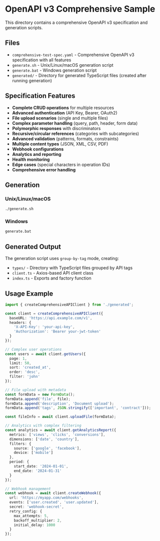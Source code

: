 # OpenAPI v3 Comprehensive Sample

This directory contains a comprehensive OpenAPI v3 specification and generation scripts.

## Files

- `comprehensive-test-spec.yaml` - Comprehensive OpenAPI v3 specification with all features
- `generate.sh` - Unix/Linux/macOS generation script
- `generate.bat` - Windows generation script
- `generated/` - Directory for generated TypeScript files (created after running generation)

## Specification Features

- **Complete CRUD operations** for multiple resources
- **Advanced authentication** (API Key, Bearer, OAuth2)
- **File upload scenarios** (single and multiple files)
- **Complex parameter handling** (query, path, header, form data)
- **Polymorphic responses** with discriminators
- **Recursive/circular references** (categories with subcategories)
- **Advanced validation** (patterns, formats, constraints)
- **Multiple content types** (JSON, XML, CSV, PDF)
- **Webhook configurations**
- **Analytics and reporting**
- **Health monitoring**
- **Edge cases** (special characters in operation IDs)
- **Comprehensive error handling**

## Generation

### Unix/Linux/macOS
```bash
./generate.sh
```

### Windows
```cmd
generate.bat
```

## Generated Output

The generation script uses `group-by-tag` mode, creating:
- `types/` - Directory with TypeScript files grouped by API tags
- `client.ts` - Axios-based API client class
- `index.ts` - Exports and factory function

## Usage Example

```typescript
import { createComprehensiveAPIClient } from './generated';

const client = createComprehensiveAPIClient({
  baseURL: 'https://api.example.com/v1',
  headers: {
    'X-API-Key': 'your-api-key',
    'Authorization': 'Bearer your-jwt-token'
  }
});

// Complex user operations
const users = await client.getUsers({
  page: 1,
  limit: 50,
  sort: 'created_at',
  order: 'desc',
  filter: 'john'
});

// File upload with metadata
const formData = new FormData();
formData.append('file', file);
formData.append('description', 'Document upload');
formData.append('tags', JSON.stringify(['important', 'contract']));

const fileInfo = await client.uploadFile(formData);

// Analytics with complex filtering
const analytics = await client.getAnalyticsReport({
  metrics: ['views', 'clicks', 'conversions'],
  dimensions: ['date', 'country'],
  filters: {
    source: ['google', 'facebook'],
    device: ['mobile']
  },
  period: {
    start_date: '2024-01-01',
    end_date: '2024-01-31'
  }
});

// Webhook management
const webhook = await client.createWebhook({
  url: 'https://myapp.com/webhooks',
  events: ['user.created', 'user.updated'],
  secret: 'webhook-secret',
  retry_config: {
    max_attempts: 5,
    backoff_multiplier: 2,
    initial_delay: 1000
  }
});
```
